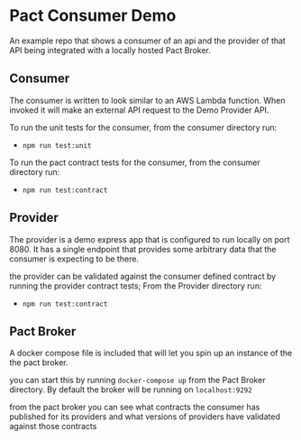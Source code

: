 # Pact Consumer Demo

An example repo that shows a consumer of an api and the provider of that API being integrated with a locally hosted Pact Broker.

## Consumer

The consumer is written to look similar to an AWS Lambda function. When invoked it will make an external API request to the Demo Provider API.

To run the unit tests for the consumer, from the consumer directory run:
- `npm run test:unit`

To run the pact contract tests for the consumer, from the consumer directory run:
- `npm run test:contract`

## Provider

The provider is a demo express app that is configured to run locally on port 8080. It has a single endpoint that provides some arbitrary data that the consumer is expecting to be there.

the provider can be validated against the consumer defined contract by running the provider contract tests; From the Provider directory run:
- `npm run test:contract`

## Pact Broker

A docker compose file is included that will let you spin up an instance of the the pact broker.

you can start this by running `docker-compose up` from the Pact Broker directory. By default the broker will be running on `localhost:9292`

from the pact broker you can see what contracts the consumer has published for its providers and what versions of providers have validated against those contracts
